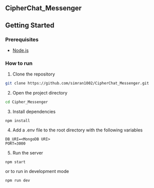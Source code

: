 ## CipherChat_Messenger

## Getting Started
### Prerequisites
- [Node.js](https://nodejs.org/en/)

### How to run
1. Clone the repository
```bash
git clone https://github.com/simran1002/CipherChat_Messenger.git
```

2. Open the project directory
```bash
cd Cipher_Messenger
```

3. Install dependencies
```
npm install
```

4. Add a .env file to the root directory with the following variables
```
DB_URI=<MongoDB URI>
PORT=3000
```

5. Run the server 
```
npm start
```
or to run in development mode
```
npm run dev
```
